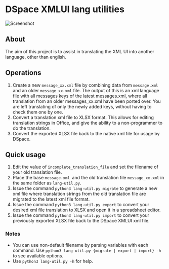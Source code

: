# DSpace XMLUI lang utilities
![Screenshot](https://travis-ci.org/evelthon/dspace-xmlui-lang-util.svg?branch=master )

## About
The aim of this project is to assist in translating the XML UI into 
another language, other than english.

## Operations
1. Create a new `message_xx.xml` file by combining data from 
`message.xml` and an older `message_xx.xml` file. The output of this is
 an xml language file with all messages keys of the latest messages.xml,
  where all translation from an older messages_xx.xml have been ported 
  over. You are left translating of only the newly added keys, without 
  having to check them one by one.
2. Convert a translation xml file to XLSX format. This allows for 
editing translation strings in Office, and give the ability to a 
non-programmer to do the translation.
3. Convert the exported XLSX file back to the native xml file for usage
 by DSpace.

## Quick usage
1. Edit the value of `incomplete_translation_file` and set the filename 
of your old translation file.
2. Place the base `message.xml `and the old translation file 
`message_xx.xml` in the same folder as `lang-util.py`.
3. Issue the command `python3 lang-util.py migrate` to generate a new xml 
file where translation strings from the old translation file are migrated
to the latest xml file format.
4. Issue the command `python3 lang-util.py export` to convert your desired
xml file translation to XLSX and open it in a spreadsheet editor.
5. Issue the command `python3 lang-util.py import` to convert your 
previously exported XLSX file back to the DSpace XMLUI xml file.

### Notes
- You can use non-default filename by parsing variables with each command.
Use `python3 lang-util.py {migrate | export | import} -h` to see
available options.
- Use `python3 lang-util.py -h` for help.
